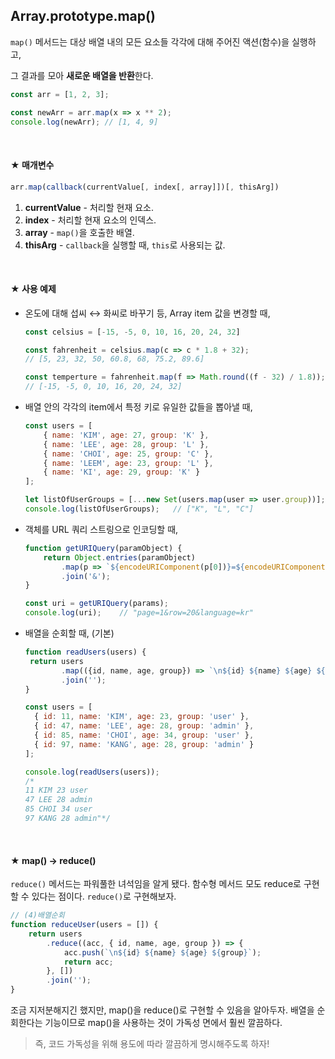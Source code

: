 ## Array.prototype.map()

`map()` 메서드는 대상 배열 내의 모든 요소들 각각에 대해 주어진 액션(함수)을 실행하고,

그 결과를 모아 **새로운 배열을 반환**한다.

```javascript
const arr = [1, 2, 3];

const newArr = arr.map(x => x ** 2);
console.log(newArr); // [1, 4, 9]
```

<br/>

#### ★ 매개변수

```javascript
arr.map(callback(currentValue[, index[, array]])[, thisArg])
```

1. **currentValue** - 처리할 현재 요소.
2. **index** - 처리할 현재 요소의 인덱스.
3. **array** - `map()`을 호출한 배열.
4. **thisArg** - `callback`을 실행할 때, `this`로 사용되는 값.

<br/>

#### ★ 사용 예제

- 온도에 대해 섭씨 ↔ 화씨로 바꾸기 등, Array item 값을 변경할 때,

    ```javascript
    const celsius = [-15, -5, 0, 10, 16, 20, 24, 32]

    const fahrenheit = celsius.map(c => c * 1.8 + 32);
    // [5, 23, 32, 50, 60.8, 68, 75.2, 89.6]

    const temperture = fahrenheit.map(f => Math.round((f - 32) / 1.8));
    // [-15, -5, 0, 10, 16, 20, 24, 32]
    ```




- 배열 안의 각각의 item에서 특정 키로 유일한 값들을 뽑아낼 때,

   ```javascript
   const users = [
       { name: 'KIM', age: 27, group: 'K' },
       { name: 'LEE', age: 28, group: 'L' },
       { name: 'CHOI', age: 25, group: 'C' },
       { name: 'LEEM', age: 23, group: 'L' },
       { name: 'KI', age: 29, group: 'K' }
   ];
   
   let listOfUserGroups = [...new Set(users.map(user => user.group))];
   console.log(listOfUserGroups);	// ["K", "L", "C"]
   ```
   
   
   
- 객체를 URL 쿼리 스트링으로 인코딩할 때,

   ```javascript
   function getURIQuery(paramObject) {
       return Object.entries(paramObject)
           .map(p => `${encodeURIComponent(p[0])}=${encodeURIComponent(p[1])}`)
           .join('&');
   }
   
   const uri = getURIQuery(params);
   console.log(uri);	// "page=1&row=20&language=kr"
   ```

   

- 배열을 순회할 때, (기본)

   ```javascript
   function readUsers(users) {
   	return users
           .map(({id, name, age, group}) => `\n${id} ${name} ${age} ${group}`)
           .join('');
   }
   
   const users = [
     { id: 11, name: 'KIM', age: 23, group: 'user' },
     { id: 47, name: 'LEE', age: 28, group: 'admin' },
     { id: 85, name: 'CHOI', age: 34, group: 'user' },
     { id: 97, name: 'KANG', age: 28, group: 'admin' }
   ];
   
   console.log(readUsers(users));
   /*
   11 KIM 23 user
   47 LEE 28 admin
   85 CHOI 34 user
   97 KANG 28 admin"*/
   ```

<br/>

#### ★ **map() → reduce()**

`reduce()` 메서드는 파워풀한 녀석임을 알게 됐다. 함수형 메서드 모도 reduce로 구현할 수 있다는 점이다. `reduce()`로 구현해보자.

```javascript
// (4)배열순회
function reduceUser(users = []) {
    return users
        .reduce((acc, { id, name, age, group }) => {
            acc.push(`\n${id} ${name} ${age} ${group}`);
            return acc;
        }, [])
        .join('');
}
```

조금 지저분해지긴 했지만, map()을 reduce()로 구현할 수 있음을 알아두자. 배열을 순회한다는 기능이므로 map()을 사용하는 것이 가독성 면에서 훨씬 깔끔하다.

> 즉, 코드 가독성을 위해 용도에 따라 깔끔하게 명시해주도록 하자!

